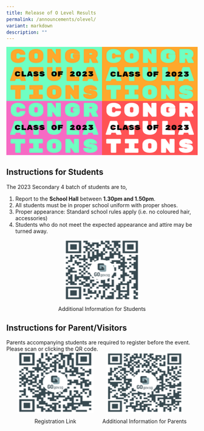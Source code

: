 ```yaml
---
title: Release of O Level Results
permalink: /announcements/olevel/
variant: markdown
description: ""
---
```

<img src="/images/Annoucement/O_level/congrats.png"> 

<h2>Instructions for Students</h2>

The 2023 Secondary 4 batch of students are to,
<ol>
	<li>Report to the <b>School Hall</b> between <b>1.30pm and 1.50pm</b>.</li>
	<li>All students must be in proper school uniform with proper shoes.</li>
	<li>Proper appearance: Standard school rules apply (i.e. no coloured hair, accessories)</li>
	<li>Students who do not meet the expected appearance and attire may be turned away. </li>
</ol>
<div style="text-align: center;">
  <a href="https://go.gov.sg/tkgs-infoforstud" target="_blank" rel="noopener">
    <img style="width: 200px; height: 160px;" src="/images/Annoucement/O_level/tkgs_infoforstud.png">
  </a>
  <p style="text-align: center; margin-top: 10px;">Additional Information for Students</p>
</div>

<h2>Instructions for Parent/Visitors</h2>
Parents accompanying students are required to register before the event. Please scan or clicking the QR code.
<div style="text-align: center;">
  <div style="display: inline-block; text-align: center; margin-right: 20px;">
    <a href="https://go.gov.sg/2023olvl-parent" target="_blank" rel="noopener">
      <img style="width: 200px; height: 160px;" src="/images/Annoucement/O_level/tkgs_parentsreg.png">
    </a>
    <p style="text-align: center; margin-top: 10px;">Registration Link</p>
  </div>
  <div style="display: inline-block; text-align: center;">
    <a href="https://go.gov.sg/tkgs-infoforparents" target="_blank" rel="noopener">
      <img style="width: 200px; height: 160px;" src="/images/Annoucement/O_level/tkgs_infoforparents.png">
    </a>
    <p style="text-align: center; margin-top: 10px;">Additional Information for Parents</p>
  </div>
</div>

